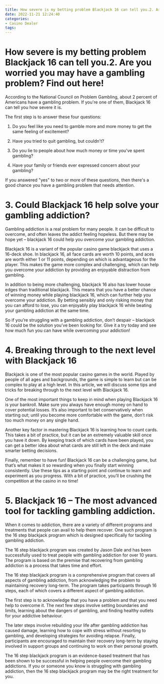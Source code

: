 ```yaml
---
title: How severe is my betting problem Blackjack 16 can tell you.2. Are you worried you may have a gambling problem Find out here!
date: 2022-11-21 12:24:40
categories:
- Casino Dealer
tags:
---
```



#  How severe is my betting problem Blackjack 16 can tell you.2. Are you worried you may have a gambling problem? Find out here!

According to the National Council on Problem Gambling, about 2 percent of Americans have a gambling problem. If you're one of them, Blackjack 16 can tell you how severe it is.

The first step is to answer these four questions:

1. Do you feel like you need to gamble more and more money to get the same feeling of excitement?

2. Have you tried to quit gambling, but couldn't?

3. Do you lie to people about how much money or time you've spent gambling?

4. Have your family or friends ever expressed concern about your gambling?

If you answered "yes" to two or more of these questions, then there's a good chance you have a gambling problem that needs attention.

# 3. Could Blackjack 16 help solve your gambling addiction?




Gambling addiction is a real problem for many people. It can be difficult to overcome, and often leaves the addict feeling hopeless. But there may be hope yet – blackjack 16 could help you overcome your gambling addiction.

Blackjack 16 is a variant of the popular casino game blackjack that uses a 16-deck shoe. In blackjack 16, all face cards are worth 10 points, and aces are worth either 1 or 11 points, depending on which is advantageous for the player. This makes the game more complex and challenging, which can help you overcome your addiction by providing an enjoyable distraction from gambling.

In addition to being more challenging, blackjack 16 also has lower house edges than traditional blackjack. This means that you have a better chance of winning money while playing blackjack 16, which can further help you overcome your addiction. By betting sensibly and only risking money that you can afford to lose, you can enjoyably play blackjack 16 while beating your gambling addiction at the same time.

So if you’re struggling with a gambling addiction, don’t despair – blackjack 16 could be the solution you’ve been looking for. Give it a try today and see how much fun you can have while overcoming your addiction!

# 4. Breaking through to the next level with Blackjack 16

Blackjack is one of the most popular casino games in the world. Played by people of all ages and backgrounds, the game is simple to learn but can be complex to play at a high level. In this article, we will discuss some tips and tricks for breaking through to the next level with Blackjack 16.

One of the most important things to keep in mind when playing Blackjack 16 is your bankroll. Make sure you always have enough money on hand to cover potential losses. It’s also important to bet conservatively when starting out; until you become more comfortable with the game, don’t risk too much money on any single hand.

Another key factor in mastering Blackjack 16 is learning how to count cards. This takes a bit of practice, but it can be an extremely valuable skill once you have it down. By keeping track of which cards have been played, you can get a better idea about what cards are still left in the deck and make smarter betting decisions.

Finally, remember to have fun! Blackjack 16 can be a challenging game, but that’s what makes it so rewarding when you finally start winning consistently. Use these tips as a starting point and continue to learn and experiment as you progress. With a bit of practice, you’ll be crushing the competition at the casino in no time!

# 5. Blackjack 16 – The most advanced tool for tackling gambling addiction.

When it comes to addiction, there are a variety of different programs and treatments that people can avail to help them recover. One such program is the 16 step blackjack program which is designed specifically for tackling gambling addiction.

The 16 step blackjack program was created by Jason Dale and has been successfully used to treat people with gambling addiction for over 10 years. The program is based on the premise that recovering from gambling addiction is a process that takes time and effort.

The 16 step blackjack program is a comprehensive program that covers all aspects of gambling addiction, from acknowledging the problem to maintaining recovery long-term. The program takes participants through 16 steps, each of which covers a different aspect of gambling addiction.

The first step is to acknowledge that you have a problem and that you need help to overcome it. The next few steps involve setting boundaries and limits, learning about the dangers of gambling, and finding healthy outlets for your addictive behaviour.

The later steps involve rebuilding your life after gambling addiction has caused damage, learning how to cope with stress without resorting to gambling, and developing strategies for avoiding relapse. Finally, participants are encouraged to maintain their recovery long-term by staying involved in support groups and continuing to work on their personal growth.

The 16 step blackjack program is an evidence-based treatment that has been shown to be successful in helping people overcome their gambling addictions. If you or someone you know is struggling with gambling addiction, then the 16 step blackjack program may be the right treatment for you.
